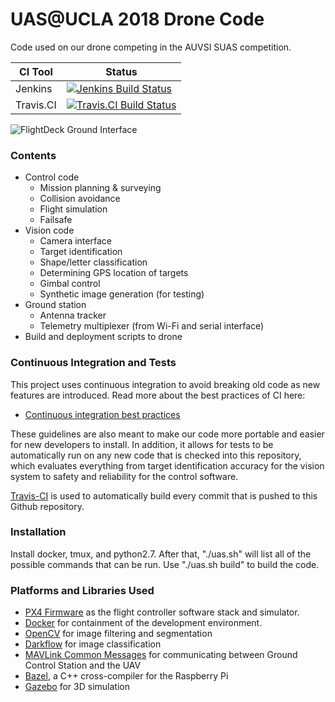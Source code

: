 # UAS@UCLA 2018 Drone Code
Code used on our drone competing in the AUVSI SUAS competition.

| CI Tool | Status |
| ---      | ---       |
| Jenkins | [![Jenkins Build Status](https://uasatucla.org/jenkins/buildStatus/icon?job=drone_code-master)](https://uasatucla.org/jenkins/blue/organizations/jenkins/drone_code-master/activity) |
| Travis.CI | [![Travis.CI Build Status](https://travis-ci.com/uas-at-ucla/drone_code.svg?token=vswHzoLKgsSxcZysVnEN&branch=master)](https://travis-ci.com/uas-at-ucla/drone_code) |

![FlightDeck Ground Interface](https://i.imgur.com/n9vinQs.jpg)

### Contents
 * Control code
    * Mission planning & surveying
    * Collision avoidance
    * Flight simulation
    * Failsafe
 * Vision code
    * Camera interface
    * Target identification
    * Shape/letter classification
    * Determining GPS location of targets
    * Gimbal control
    * Synthetic image generation (for testing)
 * Ground station
    * Antenna tracker
    * Telemetry multiplexer (from Wi-Fi and serial interface)
 * Build and deployment scripts to drone

### Continuous Integration and Tests
This project uses continuous integration to avoid breaking old code as new
features are introduced. Read more about the best practices of CI here:
 * [Continuous integration best practices](https://en.wikipedia.org/wiki/Continuous_integration#Best_practices)

These guidelines are also meant to make our code more portable and easier for
new developers to install. In addition, it allows for tests to be automatically
run on any new code that is checked into this repository, which evaluates
everything from target identification accuracy for the vision system to safety
and reliability for the control software.

[Travis-CI](https://travis-ci.org/uas-at-ucla/drone_code) is used to
automatically build every commit that is pushed to this Github repository.

### Installation
Install docker, tmux, and python2.7. After that, "./uas.sh" will list all of the
possible commands that can be run. Use "./uas.sh build" to build the code.

### Platforms and Libraries Used
 * [PX4 Firmware](https://github.com/PX4/Firmware) as the flight controller software stack and simulator.
 * [Docker](https://github.com/docker/docker-ce) for containment of the development environment.
 * [OpenCV](https://github.com/opencv/opencv) for image filtering and segmentation
 * [Darkflow](https://github.com/thtrieu/darkflow) for image classification
 * [MAVLink Common Messages](http://mavlink.org/messages/common) for communicating between Ground Control Station and the UAV
 * [Bazel](https://bazel.build/), a C++ cross-compiler for the Raspberry Pi
 * [Gazebo](https://dev.px4.io/en/simulation/gazebo.html) for 3D simulation
